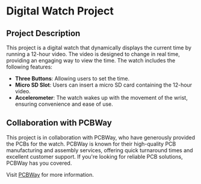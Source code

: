 # Digital Watch Project

## Project Description

This project is a digital watch that dynamically displays the current time by running a 12-hour video. The video is designed to change in real time, providing an engaging way to view the time. The watch includes the following features:

- **Three Buttons**: Allowing users to set the time.
- **Micro SD Slot**: Users can insert a micro SD card containing the 12-hour video.
- **Accelerometer**: The watch wakes up with the movement of the wrist, ensuring convenience and ease of use.

## Collaboration with PCBWay

This project is in collaboration with PCBWay, who have generously provided the PCBs for the watch. PCBWay is known for their high-quality PCB manufacturing and assembly services, offering quick turnaround times and excellent customer support. If you're looking for reliable PCB solutions, PCBWay has you covered.

Visit [PCBWay](https://www.pcbway.com/) for more information.

